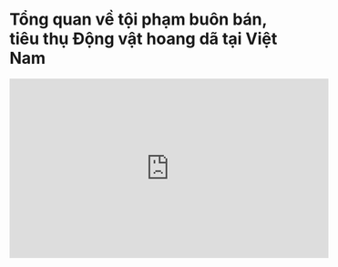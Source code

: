 # Tổng quan về tội phạm buôn bán, tiêu thụ Động vật hoang dã tại Việt Nam

<iframe width="560" height="315" src="https://www.youtube-nocookie.com/embed/pkBzCNzEssE" title="YouTube video player" frameborder="0" allow="accelerometer; autoplay; clipboard-write; encrypted-media; gyroscope; picture-in-picture" allowfullscreen></iframe>